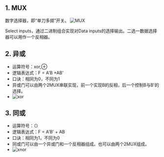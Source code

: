 ## 1. MUX
数字选择器，即“单刀多掷”开关。 
![MUX](/img/mux.jpg)

Select inputs，通过二进制组合实现对Data inputs的选择输出。二选一数据选择器可以用作一个反相器。
## 2. 异或
- 运算符号：xor,⊕
- 逻辑表达式：F = A'B +AB'
- 口诀：相同为0，不同为1
- 异或门可以由两个2MUX串联实现，前一个实现B的反相，后一个控制B与B'的选择。
- ![xor](/img/xor.png)

## 3. 同或
- 运算符号：⊙
- 逻辑表达式：F = A'B' + AB
- 口诀：相同为1，不同为0
- 同或门可以由一个异或门和一个反相器组成。也可以由两个2MUX组成。
- ![xnor](/img/xnor.png)

